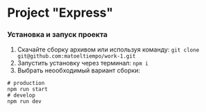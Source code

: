 # Project "Express"

### Установка и запуск проекта
1. Скачайте сборку архивом или используя команду:
```git clone git@github.com:matoeltiempo/work-1.git```
2. Запустить установку через терминал:
```npm i```
3. Выбрать неообходимый вариант сборки:
```
# production
npm run start
# develop
npm run dev
```
